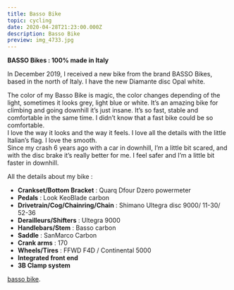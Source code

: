 ```yaml
---
title: Basso Bike
topic: cycling
date: 2020-04-28T21:23:00.000Z
description: Basso Bike
preview: img_4733.jpg
---
```

**BASSO Bikes : 100% made in Italy** 

In December 2019, I received a new bike from the brand BASSO Bikes, based in the north of Italy. I have the new Diamante disc Opal white. 

The color of my Basso Bike is magic, the color changes depending of the light, sometimes it looks grey, light blue or white. It’s an amazing bike for climbing and going downhill it’s just insane. It’s so fast, stable and comfortable in the same time. I didn’t know that a fast bike could be so comfortable. \
I love the way it looks and the way it feels. I love all the details with the little Italian’s flag. I love the smooth.  \
Since my crash 6 years ago with a car in downhill, I’m a little bit scared, and with the disc brake it’s really better for me. I feel safer and I’m a little bit faster in downhill. 

All the details about my bike : 

* **Crankset/Bottom Bracket** : Quarq Dfour Dzero powermeter
* **Pedals** : Look KeoBlade carbon 
* **Drivetrain/Cog/Chainring/Chain** :  Shimano Ultegra disc 9000/ 11-30/ 52-36
* **Derailleurs/Shifters** : Ultegra 9000
* **Handlebars/Stem** : Basso carbon
* **Saddle** :  SanMarco Carbon
* **Crank arms** : 170
* **Wheels/Tires** : FFWD F4D / Continental 5000
* **Integrated front end**
* **3B Clamp system**

[basso bike](https://www.bassobikes.com/shop-en/bikes/road/diamante-disc.html).